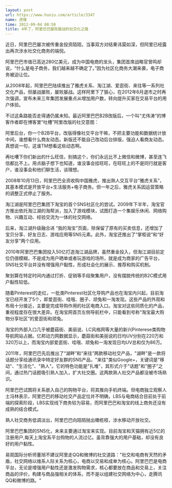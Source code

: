 ```yaml
---
layout: post
url: https://www.huxiu.com/article/3347
name: 虎嗅
time: 2012-09-04 08:50
title: 4年了，阿里巴巴屡败屡战的社交化之路
---
```

近日，阿里巴巴屡次被传重金投资陌陌，当事双方对结果讳莫如深，但阿里已经露出再次涉水社交化商务的端倪。

阿里巴巴市值已高达280亿美元，成为中国电商的龙头，集团首席战略官曾鸣却说，“什么是电子商务，我们越来越不确定了。”因为社区化商务大潮来袭，电子商务被迫让位。

从2008年起，阿里巴巴陆续推出了雅虎关系、淘江湖、爱逛街、来往等一系列社交化产品，但屡战屡败，屡败屡战。这样阿里下了狠心，在2012年6月退市之时再次强调，宣布未来三年集团发展重点从增加用户数，转向提升买家在交易平台的用户体验。

不过这条路能否走得通仍属未知。最近阿里巴巴B2B改版后，一个叫“尤伟涛”的博客作者即在博客里“吐槽”阿里改版的社交意图：

阿里后台，你一个B2B平台，改版得像社交平台干嘛，不把主要功能和数据统计放中间，谁想看什么商友动态。新版还不能自己改动后台排版，强迫人看商友动态。真想说一句，这谁TM想看这些动态啊。

再吐嘈下你们新出的什么旺信，别搞这个，你们永远比不上微信和微博，甚至连飞信都比不上。用点脑子想下也知道，谁没事会挂旺旺，在旺旺上的不是同行就是客户，谁没事会和他们聊生活，谈理想。

2008年10月13日，阿里巴巴全资收购中国雅虎，推出熟人交互平台“雅虎关系”，其基本模式是开放平台+生活服务+电子商务。但一年之后，雅虎关系因运营策略的调整正式停止了服务。

淘江湖是阿里巴巴集团下淘宝的首个SNS社区化的尝试。2009年下半年，淘宝官方推出依托淘江湖的淘帮派，加入了游戏模块，试图打造一个集娱乐休闲、网络购物、兴趣互动、经验交流为一体的社交网络。

后来，淘江湖升级融合进 “我的淘宝”页面，除保留了原有的买卖信息，还增加了宝贝分享、好友日志、游戏应用等SNS元素。此外，淘宝还推出了“掌柜说”和“好友分享”两个应用。

2010年阿里巴巴集团投入50亿打造淘江湖品牌，虽然重金投入，但淘江湖目前定位仍很模糊，不是成为用户晒单或者玩游戏的场所，就是成为商家的广告平台，SNS社交平台并没有增强用户黏性，形成社会化的展示、推荐和购买机制。

聚划算在特定时间内通过打折、促销等手段聚集用户，没有摆脱传统的B2C模式用户黏性较低。

随着Pinterest的走红，一批类Pinterest社区化导购产品也在淘宝内兴起，目前淘宝已经开发了5个，即爱逛街、哇哦、圈子、顽兔和一淘发现。这些产品的外观和布局十分接近，主要是完成导购作用的社区电商入口。淘宝对这些同质化的产品，重视程度存在很大差异。在淘宝网首页左侧导航栏中，只能看到号称“淘宝最大购物分享社区”的爱逛街和顽兔。

淘宝的外部入口几乎被蘑菇街、美丽说、LC风格网等大量的新兴Pinterese类购物导航网站占据。亿邦动力网数据显示，蘑菇街和美丽说的日均UV分别在220万和320万以上，而淘宝内部爱逛街、哇哦、顽兔和一淘发现日均UV总和仅为86万。

2011年，阿里巴巴先后推出了“湖畔”和“来往”两款移动社交产品，"湖畔"是一款将话题分享给通讯录中特定好友群的SNS产品，"来往"类似Google+，关键词是"移动"、"生活化"、"熟人"。它的特色功能是"扎堆"，其形式介于"话题"和"圈子"之间，通过热门话题吸引熟人加入，扩大社交圈。这两款熟人社交产品都没被市场熟识。

阿里巴巴试图将关系嵌入自己的购物平台，将其推向手机终端。但电商独立观察人士冯林表示，阿里巴巴的移动社交产品定位并不明确，LBS与电商结合目前处于前端的探索阶段，LBS实现线下商务较为容易，而阿里巴巴和淘宝的线上商务还没有成熟的结合模式。

熟人社交商务低调淡出，阿里巴巴向陌陌抛出橄榄枝，涉水移动开放社交。

阿里巴巴集团的SNS化，未来主要通过淘宝来实现。目前淘宝和天猫拥有近5亿的注册用户,每天上淘宝系平台购物的人流过亿。虽背靠强大的用户基础，却没有良好的用户黏性。

易观国际分析师董旭不建议阿里走QQ和微博的社交道路："社交和电商有天然的矛盾，社交网络以维系人际关系为核心，电商以交易和成单为核心。阿里巴巴是电商平台，无论是增强用户黏性还是激发购物需求，核心都要放在商品和交易上，关注商品的评价，构建与商品强相关的体系，而不是以组建社交网络为中心，走腾讯QQ和微博的路。"

